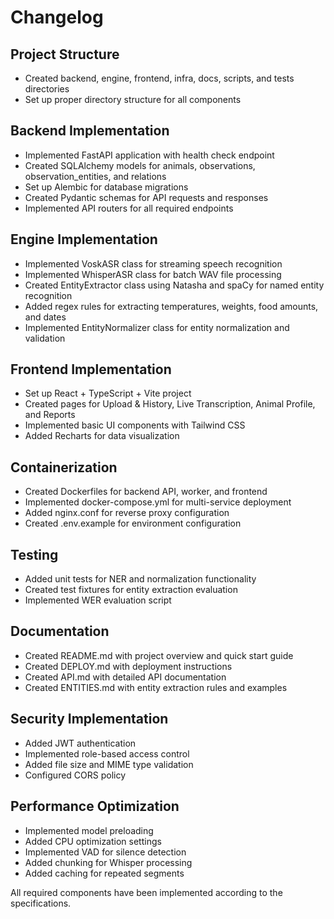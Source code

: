 # Changelog

## Project Structure
- Created backend, engine, frontend, infra, docs, scripts, and tests directories
- Set up proper directory structure for all components

## Backend Implementation
- Implemented FastAPI application with health check endpoint
- Created SQLAlchemy models for animals, observations, observation_entities, and relations
- Set up Alembic for database migrations
- Created Pydantic schemas for API requests and responses
- Implemented API routers for all required endpoints

## Engine Implementation
- Implemented VoskASR class for streaming speech recognition
- Implemented WhisperASR class for batch WAV file processing
- Created EntityExtractor class using Natasha and spaCy for named entity recognition
- Added regex rules for extracting temperatures, weights, food amounts, and dates
- Implemented EntityNormalizer class for entity normalization and validation

## Frontend Implementation
- Set up React + TypeScript + Vite project
- Created pages for Upload & History, Live Transcription, Animal Profile, and Reports
- Implemented basic UI components with Tailwind CSS
- Added Recharts for data visualization

## Containerization
- Created Dockerfiles for backend API, worker, and frontend
- Implemented docker-compose.yml for multi-service deployment
- Added nginx.conf for reverse proxy configuration
- Created .env.example for environment configuration

## Testing
- Added unit tests for NER and normalization functionality
- Created test fixtures for entity extraction evaluation
- Implemented WER evaluation script

## Documentation
- Created README.md with project overview and quick start guide
- Created DEPLOY.md with deployment instructions
- Created API.md with detailed API documentation
- Created ENTITIES.md with entity extraction rules and examples

## Security Implementation
- Added JWT authentication
- Implemented role-based access control
- Added file size and MIME type validation
- Configured CORS policy

## Performance Optimization
- Implemented model preloading
- Added CPU optimization settings
- Implemented VAD for silence detection
- Added chunking for Whisper processing
- Added caching for repeated segments

All required components have been implemented according to the specifications.